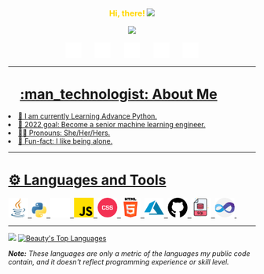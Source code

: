 <h3 align="center">
  <span style="color:#FFD700">Hi, there!</span>
  <img src="https://media.giphy.com/media/hvRJCLFzcasrR4ia7z/giphy.gif" width="28">
</h3>

<p align="center">
  <a href="https://github.com/mzbhewtee/readme-typing-svg"><img src="https://readme-typing-svg.herokuapp.com?duration=7017&color=FFD700&background=FF532B00&height=60&lines=I'm+Beauty+Ikudehinbu;Machine+Learning+and+AI+Engineer;UI%2FUX+and+Graphics+designer;Web+Developer"></a>
</p>

<p align="center">
  <a href="https://linkedin.com/beauty-ikudehinbu"><img width="32px" alt="LinkedIn" title="Linkedin" src="images/linkedin.png"/></a>
  &#8287;&#8287;&#8287;&#8287;&#8287;
  <a href="https://twitter.com/ikudehinbu_"><img width="32px" alt="Twitter" title="Twitter" src="images/twitter.png"/></a>
  &#8287;&#8287;&#8287;&#8287;&#8287;
  <a href="https://discord.gg/fPrdqh3Zfu" alt="Discord" title="Discord"><img width="32px" src="images/discord.png"/></a>
  &#8287;&#8287;&#8287;&#8287;&#8287;
  <a href="https://www.instagram.com/mz_bhewtee/" target="blank_"><img width="32px" alt="Instagram" title="Instagram" src="images/instagram.png"/></a>
  &#8287;&#8287;&#8287;&#8287;&#8287;
  <a href=""><img width="32px" alt="Gmail" title="Gmail" src="images/gmail.png">
</p>

---
<span style="color:FFD700">
<ol><h1>:man_technologist: About Me</h1></ol>
<li>📖 I am currently Learning Advance Python.</li>
<li>🌠 2022 goal: Become a senior machine learning engineer.</li>
<li>🧑🏿 Pronouns: She/Her/Hers.</li>
<li>🎈 Fun-fact: I like being alone.</li>
</span>

---
<span style="color:FFD700">
<h1> ⚙️ Languages and Tools</h1>
</span>
<div>
  <img src="images/java.png" title="Java" alt="Java" width="40" height="40"/>&nbsp;
  <img src="images/python.png" title="Python"  alt="python" width="30" height="30"/>&nbsp;
  <img src="images/flask.png" title="Flask" alt="flask" width="40" height="40"/>&nbsp;
  <img src="images/JS.png" title="JS" alt="JavaScript" width="40" height="40"/>&nbsp;
  <img src="images/css.png" title="css" alt="css" width="40" height="40"/>&nbsp;
  <img src="images/html-5.png" title="HTML" alt="HTML" width="40" height="40"/>&nbsp;
  <img src="images/azure.png" title="Azure" alt="azure" width="40" height="40"/>&nbsp;
  <img src="images/github.png"  title="Github" alt="github" width="40" height="40"/>&nbsp;
  <img src="images/sql.png" title="MySQL"  alt="MySQL" width="40" height="40"/>&nbsp;
  <img src="images/visual-basic.png" title="VSCode"  alt="VScode" width="40" height="40"/>&nbsp;
</div>


---

<a href="https://git.io/streak-stats"><img src="http://github-readme-streak-stats.herokuapp.com?user=mzbhewtee&theme=shades-of-purple&hide_border=true" height="192px"></a>
<a href="https://github.com/mzbhewtee/github-readme-stats"><img alt="Beauty's Top Languages" src="https://github-readme-stats.vercel.app/api/top-langs/?username=mzbhewtee&langs_count=8&layout=compact&theme=shades-of-purple&hide_border=true&bg_color&title_color=FFD700&icon_color=F8D866&hide=Jupyter%20Notebook" height="192px"/></a>
<br/>


<i><b>Note:</b> These languages are only a metric of the languages my public code contain, and it doesn't reflect programming experience or skill level.</i>


